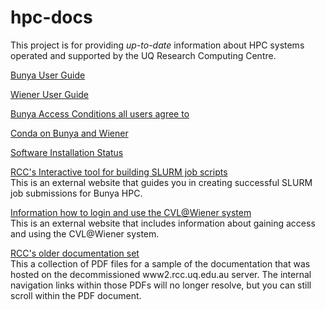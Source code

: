 # hpc-docs

This project is for providing _up-to-date_ information about HPC systems operated and supported by the UQ Research Computing Centre.

[Bunya User Guide](guides/Bunya-User-Guide.md)

[Wiener User Guide](guides/Wiener-Guide.md)

[Bunya Access Conditions all users agree to](policy/Bunya-Conditions-of-Access.pdf)

[Conda on Bunya and Wiener](guides/conda-environment.md)

[Software Installation Status](guides/Software-Status.md)

[RCC's Interactive tool for building SLURM job scripts](https://shiny.rcc.uq.edu.au/SLURM/)
<br>
This is an external website that guides you in creating successful SLURM job submissions for Bunya HPC.

[Information how to login and use the CVL@Wiener system](https://imagingtools.au/characterisation-virtual-laboratory/cvl-wiener)
<br>
This is an external website that includes information about gaining access and using the CVL@Wiener system.

[RCC's older documentation set](https://rcc.uq.edu.au/rcc-user-guides-public)
<br>
This a collection of PDF files for a sample of the documentation that was hosted on the decommissioned www2.rcc.uq.edu.au server. The internal navigation links within those PDFs will no longer resolve, but you can still scroll within the PDF document. 
